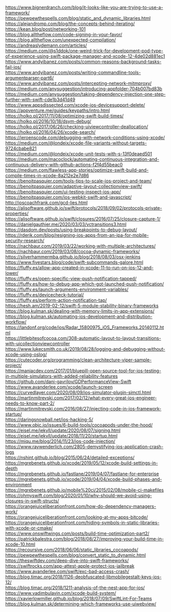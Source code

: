 https://www.bignerdranch.com/blog/it-looks-like-you-are-trying-to-use-a-framework/ \
https://pewpewthespells.com/blog/static_and_dynamic_libraries.html \
https://alejandromp.com/blog/the-concepts-behind-iterating/ \
https://kean.blog/post/networking-101 \
https://blog.alltheflow.com/code-signing-in-your-favor/ \
https://blog.alltheflow.com/unexpected-compilation/ \
https://andreaslydemann.com/articles/ \
https://medium.com/@s1ddok/one-weird-trick-for-development-pod-type-of-experience-using-swift-package-manager-and-xcode-12-4de02d881ec1 \
https://www.andyibanez.com/posts/common-reasons-background-tasks-fail-ios/ \
https://www.andyibanez.com/posts/writing-commandline-tools-argumentparser-part6/ \
https://www.andyibanez.com/posts/intercepting-network-mitmproxy/ \
https://medium.com/anysuggestion/introducing-appfolder-704b007bd83b \
https://medium.com/anysuggestion/taking-dependency-injection-one-step-further-with-swift-cde1b3d41d49 \
https://www.appsdissected.com/xcode-ios-devicesupport-delete/ \
https://appventure.me/guides/keypaths/intro.html \
https://holko.pl/2017/11/08/optimizing-swift-build-times/ \
https://holko.pl/2016/10/18/dsym-debug/ \
https://holko.pl/2017/06/26/checking-uiviewcontroller-deallocation/ \
https://holko.pl/2016/04/26/xcode-search/ \
https://jeroenscode.com/debugging-with-network-conditions-using-xcode/ \
https://medium.com/@londeix/xcode-file-variants-without-targets-9724cbabe821 \
https://medium.com/@londeix/xcode-unit-tests-with-s-13f0deaed501 \
https://medium.com/macoclock/automating-continuous-integration-and-continuous-delivery-with-github-actions-f2f4d55beac0 \
https://medium.com/flawless-app-stories/optimize-swift-build-and-compile-times-in-xcode-8a212e2e7d86 \
https://benoitpasquier.com/tools-tips-to-scale-ios-project-and-team/ \
https://benoitpasquier.com/adaptive-layout-collectionview-swift/ \
https://benoitpasquier.com/ui-testing-inspect-ios-app/ \
https://benoitpasquier.com/ios-webkit-swift-and-javascript/ \
http://ioscoachfrank.com/gcd-lies.html \
https://alisoftware.github.io/swift/protocols/2018/09/02/protocols-private-properties/ \
https://alisoftware.github.io/swift/closures/2016/07/25/closure-capture-1/ \
https://danielgauthier.me/2020/03/03/vctransitions3.html \
https://dasdom.dev/posts/using-breakpoints-to-debug-layout/ \
https://rderik.com/blog/resigning-ios-apps-from-an-ipa-for-mobile-security-research/ \
https://nachbaur.com/2019/03/22/working-with-multiple-architectures/ \
https://nachbaur.com/2019/03/08/cocoa-dynamic-frameworks/ \
https://silverhammermba.github.io/blog/2018/08/03/osx-jenkins \
https://www.fivestars.blog/code/swift-subcommands-galore.html \
https://fluffy.es/allow-app-created-in-xcode-11-to-run-on-ios-12-and-lower/ \
https://fluffy.es/open-specific-view-push-notification-tapped/ \
https://fluffy.es/how-to-debug-app-which-got-launched-push-notification/ \
https://fluffy.es/launch-arguments-environment-variables/ \
https://fluffy.es/devicecheck-tutorial/ \
https://fluffy.es/perform-action-notification-tap/ \
https://hesh.am/2019-02-12/swift-5-module-stability-binary-frameworks \
https://blog.kulman.sk/dealing-with-memory-limits-in-app-extensions/ \
https://blog.kulman.sk/automating-ios-development-and-distribution-workflow/ \
https://landonf.org/code/ios/Radar_15800975_iOS_Frameworks.20140112.html \
https://littlebitesofcocoa.com/308-automatic-layout-to-layout-transitions-with-uicollectionviewcontroller \
https://www.lukecsmith.co.uk/2019/08/28/logging-and-debugging-without-xcode-using-oslog/ \
https://cutecoder.org/programming/clean-architecture-viper-sample-project/ \
https://maniacdev.com/2017/01/bluepill-open-source-tool-for-ios-testing-in-multiple-simulators-with-added-reliability-features \
https://github.com/dani-gavrilov/GDPerformanceView-Swift \
https://www.avanderlee.com/xcode/launch-screen \
https://curvedlayer.com/2020/08/09/ios-simulator-plugin-simctl.html \
https://martinmitrevski.com/2017/02/12/what-every-great-ios-engineer-needs-to-know-part-2/ \
https://martinmitrevski.com/2016/08/27/injecting-code-in-ios-framework-startup/ \
https://daringsnowball.net/ios-hacking-5/ \
https://www.objc.io/issues/6-build-tools/cocoapods-under-the-hood/ \
https://eisel.me/jekyll/update/2020/08/07/signing.html \
https://eisel.me/jekyll/update/2018/11/20/startup.html \
https://miqu.me/blog/2014/11/23/ios-code-injection/ \
https://www.raywenderlich.com/2805-demystifying-ios-application-crash-logs \
https://nshint.github.io/blog/2015/06/24/detailed-exceptions/ \
https://mgrebenets.github.io/xcode/2019/05/12/xcode-build-settings-in-depth \
https://mgrebenets.github.io/fastlane/2019/04/07/fastlane-for-enterprise \
https://mgrebenets.github.io/xcode/2019/04/04/xcode-build-phases-and-environment \
https://mgrebenets.github.io/mobile%20ci/2015/02/08/mobile-ci-makefiles \
https://ohmyswift.com/blog/2020/01/10/why-should-we-avoid-using-closures-in-swift-structs/ \
https://orangejuiceliberationfront.com/how-do-dependency-managers-work/ \
https://orangejuiceliberationfront.com/looking-at-my-apps-bitcode/ \
https://orangejuiceliberationfront.com/hiding-symbols-in-static-libraries-with-xcode-or-cmake/ \
https://www.onswiftwings.com/posts/build-time-optimization-part2/ \
https://patrickbalestra.com/blog/2018/08/27/improving-your-build-time-in-xcode-10.html \
https://recoursive.com/2018/06/06/static_libraries_cocoapods/ \
https://pewpewthespells.com/blog/convert_static_to_dynamic.html \
https://theswiftdev.com/deep-dive-into-swift-frameworks/ \
https://swiftrocks.com/app-attest-apple-protect-ios-jailbreak \
https://www.avanderlee.com/swift/exc-bad-access-crash/ \
https://blog.timac.org/2018/1126-deobfuscated-libmobilegestalt-keys-ios-12/ \
https://blog.timac.org/2018/1211-analysis-of-the-nest-app-for-ios/ \
https://www.vadimbulavin.com/xcode-build-system/ \
https://xavierlowmiller.github.io/blog/2018/07/09/SwiftLint-For-Teams \
https://blog.kulman.sk/determining-which-frameworks-use-uiwebview/
